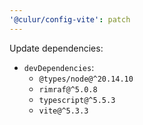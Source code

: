 ```yaml
---
'@culur/config-vite': patch
---
```


Update dependencies:

- `devDependencies`:
  - `@types/node@^20.14.10`
  - `rimraf@^5.0.8`
  - `typescript@^5.5.3`
  - `vite@^5.3.3`

